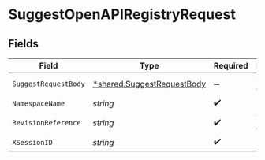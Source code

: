 # SuggestOpenAPIRegistryRequest


## Fields

| Field                                                                          | Type                                                                           | Required                                                                       | Description                                                                    |
| ------------------------------------------------------------------------------ | ------------------------------------------------------------------------------ | ------------------------------------------------------------------------------ | ------------------------------------------------------------------------------ |
| `SuggestRequestBody`                                                           | [*shared.SuggestRequestBody](../../../pkg/models/shared/suggestrequestbody.md) | :heavy_minus_sign:                                                             | Suggest options                                                                |
| `NamespaceName`                                                                | *string*                                                                       | :heavy_check_mark:                                                             | N/A                                                                            |
| `RevisionReference`                                                            | *string*                                                                       | :heavy_check_mark:                                                             | Tag or digest                                                                  |
| `XSessionID`                                                                   | *string*                                                                       | :heavy_check_mark:                                                             | N/A                                                                            |